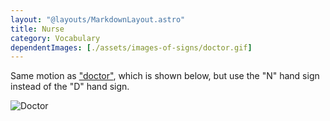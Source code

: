 ```yaml
---
layout: "@layouts/MarkdownLayout.astro"
title: Nurse
category: Vocabulary
dependentImages: [./assets/images-of-signs/doctor.gif]
---
```


Same motion as ["doctor"](../doctor), which is shown below,
but use the "N" hand sign instead of the "D" hand sign.

![Doctor](@signs/doctor.gif)
